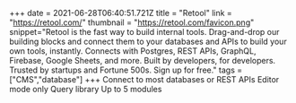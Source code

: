 +++
date = 2021-06-28T06:40:51.721Z
title = "Retool"
link = "https://retool.com/"
thumbnail = "https://retool.com/favicon.png"
snippet="Retool is the fast way to build internal tools. Drag-and-drop our building blocks and connect them to your databases and APIs to build your own tools, instantly. Connects with Postgres, REST APIs, GraphQL, Firebase, Google Sheets, and more.  Built by developers, for developers. Trusted by startups and Fortune 500s. Sign up for free."
tags = ["CMS","database"]
+++
Connect to most databases or REST APIs
Editor mode only
Query library
Up to 5 modules
